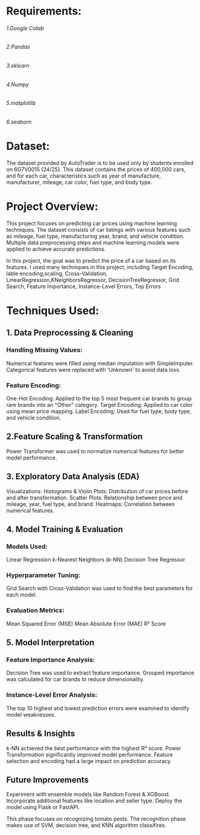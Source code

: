 # Requirements:
###### 1.Google Colab
###### 2.Pandas
###### 3.sklearn
###### 4.Numpy
###### 5.matplotlib
###### 6.seaborn


# Dataset:
The dataset provided by AutoTrader is to be used only by students enrolled on 6G7V0015 (24/25). This dataset contains the prices of 400,000 cars, and for each car, characteristics such as year of manufacture, manufacturer, mileage, car color, fuel type, and body type.

# Project Overview:
This project focuses on predicting car prices using machine learning techniques. The dataset consists of car listings with various features such as mileage, fuel type, manufacturing year, brand, and vehicle condition. Multiple data preprocessing steps and machine learning models were applied to achieve accurate predictions.

In this project, the goal was to predict the price of a car based on its features. I used many techniques in this project, including Target Encoding, lable encoding,scaling, Cross-Validation, LinearRegression,KNeighborsRegressor, DecisionTreeRegressor, Grid Search, Feature Importance, Instance-Level Errors, Top Errors

# Techniques Used:
## 1. Data Preprocessing & Cleaning
### Handling Missing Values:

Numerical features were filled using median imputation with SimpleImputer.
Categorical features were replaced with 'Unknown' to avoid data loss.
### Feature Encoding:
One-Hot Encoding: Applied to the top 5 most frequent car brands to group rare brands into an "Other" category.
Target Encoding: Applied to car color using mean price mapping.
Label Encoding: Used for fuel type, body type, and vehicle condition.
## 2.Feature Scaling & Transformation
Power Transformer was used to normalize numerical features for better model performance.
## 3. Exploratory Data Analysis (EDA)
Visualizations:
Histograms & Violin Plots: Distribution of car prices before and after transformation.
Scatter Plots: Relationship between price and mileage, year, fuel type, and brand.
Heatmaps: Correlation between numerical features.
## 4. Model Training & Evaluation
### Models Used:
Linear Regression
k-Nearest Neighbors (k-NN)
Decision Tree Regressor
### Hyperparameter Tuning:
Grid Search with Cross-Validation was used to find the best parameters for each model.
### Evaluation Metrics:
Mean Squared Error (MSE)
Mean Absolute Error (MAE)
R² Score
## 5. Model Interpretation
### Feature Importance Analysis:

Decision Tree was used to extract feature importance.
Grouped importance was calculated for car brands to reduce dimensionality.
### Instance-Level Error Analysis:

The top 10 highest and lowest prediction errors were examined to identify model weaknesses.

## Results & Insights
k-NN achieved the best performance with the highest R² score.
Power Transformation significantly improved model performance.
Feature selection and encoding had a large impact on prediction accuracy.

## Future Improvements
Experiment with ensemble models like Random Forest & XGBoost.
Incorporate additional features like location and seller type.
Deploy the model using Flask or FastAPI.

This phase focuses on recognizing tomato pests. The recognition phase makes use of SVM, decision tree, and KNN algorithm classifires.
